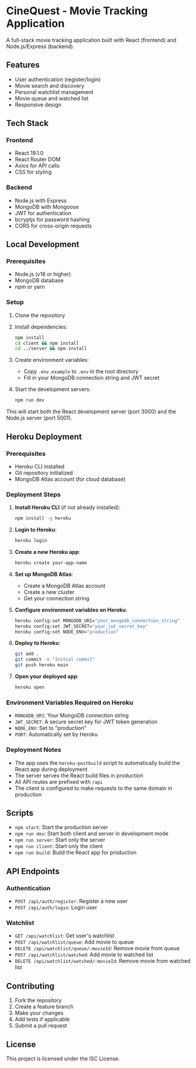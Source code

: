 # CineQuest - Movie Tracking Application

A full-stack movie tracking application built with React (frontend) and Node.js/Express (backend).

## Features

- User authentication (register/login)
- Movie search and discovery
- Personal watchlist management
- Movie queue and watched list
- Responsive design

## Tech Stack

### Frontend
- React 19.1.0
- React Router DOM
- Axios for API calls
- CSS for styling

### Backend
- Node.js with Express
- MongoDB with Mongoose
- JWT for authentication
- bcryptjs for password hashing
- CORS for cross-origin requests

## Local Development

### Prerequisites
- Node.js (v18 or higher)
- MongoDB database
- npm or yarn

### Setup

1. Clone the repository
2. Install dependencies:
   ```bash
   npm install
   cd client && npm install
   cd ../server && npm install
   ```

3. Create environment variables:
   - Copy `.env.example` to `.env` in the root directory
   - Fill in your MongoDB connection string and JWT secret

4. Start the development servers:
   ```bash
   npm run dev
   ```

This will start both the React development server (port 3000) and the Node.js server (port 5001).

## Heroku Deployment

### Prerequisites
- Heroku CLI installed
- Git repository initialized
- MongoDB Atlas account (for cloud database)

### Deployment Steps

1. **Install Heroku CLI** (if not already installed):
   ```bash
   npm install -g heroku
   ```

2. **Login to Heroku**:
   ```bash
   heroku login
   ```

3. **Create a new Heroku app**:
   ```bash
   heroku create your-app-name
   ```

4. **Set up MongoDB Atlas**:
   - Create a MongoDB Atlas account
   - Create a new cluster
   - Get your connection string

5. **Configure environment variables on Heroku**:
   ```bash
   heroku config:set MONGODB_URI="your_mongodb_connection_string"
   heroku config:set JWT_SECRET="your_jwt_secret_key"
   heroku config:set NODE_ENV="production"
   ```

6. **Deploy to Heroku**:
   ```bash
   git add .
   git commit -m "Initial commit"
   git push heroku main
   ```

7. **Open your deployed app**:
   ```bash
   heroku open
   ```

### Environment Variables Required on Heroku

- `MONGODB_URI`: Your MongoDB connection string
- `JWT_SECRET`: A secure secret key for JWT token generation
- `NODE_ENV`: Set to "production"
- `PORT`: Automatically set by Heroku

### Deployment Notes

- The app uses the `heroku-postbuild` script to automatically build the React app during deployment
- The server serves the React build files in production
- All API routes are prefixed with `/api`
- The client is configured to make requests to the same domain in production

## Scripts

- `npm start`: Start the production server
- `npm run dev`: Start both client and server in development mode
- `npm run server`: Start only the server
- `npm run client`: Start only the client
- `npm run build`: Build the React app for production

## API Endpoints

### Authentication
- `POST /api/auth/register`: Register a new user
- `POST /api/auth/login`: Login user

### Watchlist
- `GET /api/watchlist`: Get user's watchlist
- `POST /api/watchlist/queue`: Add movie to queue
- `DELETE /api/watchlist/queue/:movieId`: Remove movie from queue
- `POST /api/watchlist/watched`: Add movie to watched list
- `DELETE /api/watchlist/watched/:movieId`: Remove movie from watched list

## Contributing

1. Fork the repository
2. Create a feature branch
3. Make your changes
4. Add tests if applicable
5. Submit a pull request

## License

This project is licensed under the ISC License.
